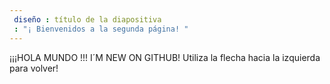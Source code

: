 ```yaml
---
 diseño : título de la diapositiva
 : "¡ Bienvenidos a la segunda página! "
---
```

¡¡¡HOLA MUNDO !!! I´M NEW ON GITHUB!
Utiliza la flecha hacia la izquierda para volver!
